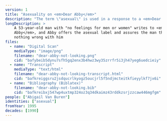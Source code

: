 ```yaml
---
version: 1
title: "Asexuality on <em>Dear Abby</em>"
description: "The term \"asexual\" is used in a response to a <em>Dear Abby</em> letter"
longDescription: >
    A 53-year-old man with "no feelings for men or women" writes to <em>Dear
    Abby</em>, and Abby offers the asexual label and assures the man there's
    nothing wrong with him
files:
  - name: "Digital Scan"
    mediaType: "image/png"
    filename: "dear-abby-not-looking.png"
    cid: "bafybeib5dynu7sfh5gq2enx3b4hwz3wy35zrrfr5i3jh47yeg6uedcieiy"
  - name: "Transcript"
    mediaType: "text/html"
    filename: "dear-abby-not-looking-transcript.html"
    cid: "bafkreiggsru2jsdqucrlkyogz5oucjrl5f5ndjmcteitkfieyylkf7jx6i"
  - name: "Bibliography (Biblatex)"
    filename: "dear-abby-not-looking.bib"
    cid: "bafkreibxj547wp4uxtmp324oz3q34dkaimz43rddkzsrjzzcaw446mgfgm"
people: ["Abigail Van Buren"]
identities: ["asexual"]
fromYear: 1995
decades: [1990]
---
```

